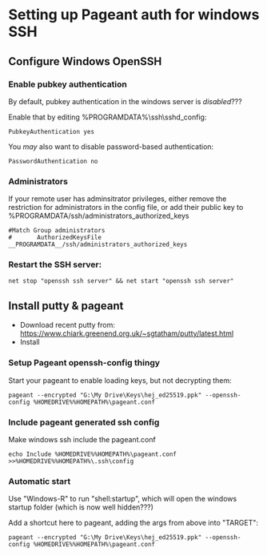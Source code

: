 # Setting up Pageant auth for windows SSH

    
## Configure Windows OpenSSH

### Enable pubkey authentication

By default, pubkey authentication in the windows server is *disabled*???

Enable that by editing %PROGRAMDATA%\ssh\sshd_config:

    PubkeyAuthentication yes

You *may* also want to disable password-based authentication:

    PasswordAuthentication no

### Administrators

If your remote user has adminsitrator privileges, either remove the restriction for administrators in the config file, or add their public key to %PROGRAMDATA/ssh/administrators_authorized_keys

    #Match Group administrators
    #       AuthorizedKeysFile __PROGRAMDATA__/ssh/administrators_authorized_keys

### Restart the SSH server:

    net stop "openssh ssh server" && net start "openssh ssh server"


## Install putty & pageant

  * Download recent putty from: https://www.chiark.greenend.org.uk/~sgtatham/putty/latest.html
  * Install

### Setup Pageant openssh-config thingy

Start your pageant to enable loading keys, but not decrypting them:

    pageant --encrypted "G:\My Drive\Keys\hej_ed25519.ppk" --openssh-config %HOMEDRIVE%%HOMEPATH%\pageant.conf

### Include pageant generated ssh config

Make windows ssh include the pageant.conf

    echo Include %HOMEDRIVE%%HOMEPATH%\pageant.conf >>%HOMEDRIVE%%HOMEPATH%\.ssh\config
    
### Automatic start

Use "Windows-R" to run "shell:startup", which will open the windows startup folder (which is now well hidden???)

Add a shortcut here to pageant, adding the args from above into "TARGET":

    pageant --encrypted "G:\My Drive\Keys\hej_ed25519.ppk" --openssh-config %HOMEDRIVE%%HOMEPATH%\pageant.conf
